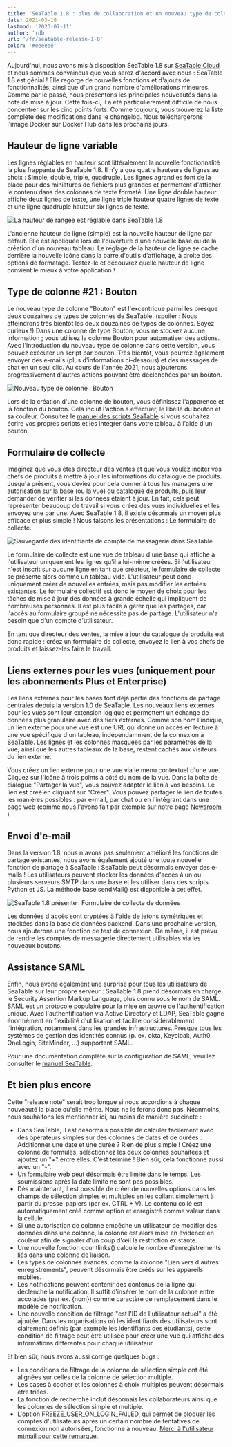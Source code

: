 ```yaml
---
title: 'SeaTable 1.8 : plus de collaboration et un nouveau type de colonne - SeaTable'
date: 2021-03-18
lastmod: '2023-07-11'
author: 'rdb'
url: '/fr/seatable-release-1-8'
color: '#eeeeee'
---
```


Aujourd'hui, nous avons mis à disposition SeaTable 1.8 sur [SeaTable Cloud](https://cloud.seatable.io) et nous sommes convaincus que vous serez d'accord avec nous : SeaTable 1.8 est génial ! Elle regorge de nouvelles fonctions et d'ajouts de fonctionnalités, ainsi que d'un grand nombre d'améliorations mineures. Comme par le passé, nous présentons les principales nouveautés dans la note de mise à jour. Cette fois-ci, il a été particulièrement difficile de nous concentrer sur les cinq points forts. Comme toujours, vous trouverez la liste complète des modifications dans le changelog. Nous téléchargerons l'image Docker sur Docker Hub dans les prochains jours.

## Hauteur de ligne variable

Les lignes réglables en hauteur sont littéralement la nouvelle fonctionnalité la plus frappante de SeaTable 1.8. Il n'y a que quatre hauteurs de lignes au choix : Simple, double, triple, quadruple. Les lignes agrandies font de la place pour des miniatures de fichiers plus grandes et permettent d'afficher le contenu dans des colonnes de texte formaté. Une ligne double hauteur affiche deux lignes de texte, une ligne triple hauteur quatre lignes de texte et une ligne quadruple hauteur six lignes de texte.

![La hauteur de rangée est réglable dans SeaTable 1.8](images/SeaTable1.8_CustomizableRowHeight_1498x646.png)

L'ancienne hauteur de ligne (simple) est la nouvelle hauteur de ligne par défaut. Elle est appliquée lors de l'ouverture d'une nouvelle base ou de la création d'un nouveau tableau. Le réglage de la hauteur de ligne se cache derrière la nouvelle icône dans la barre d'outils d'affichage, à droite des options de formatage. Testez-le et découvrez quelle hauteur de ligne convient le mieux à votre application !

## Type de colonne #21 : Bouton

Le nouveau type de colonne "Bouton" est l'excentrique parmi les presque deux douzaines de types de colonnes de SeaTable. (spoiler : Nous atteindrons très bientôt les deux douzaines de types de colonnes. Soyez curieux !) Dans une colonne de type Bouton, vous ne stockez aucune information ; vous utilisez la colonne Bouton pour automatiser des actions. Avec l'introduction du nouveau type de colonne dans cette version, vous pouvez exécuter un script par bouton. Très bientôt, vous pourrez également envoyer des e-mails (plus d'informations ci-dessous) et des messages de chat en un seul clic. Au cours de l'année 2021, nous ajouterons progressivement d'autres actions pouvant être déclenchées par un bouton.

![Nouveau type de colonne : Bouton](images/SeaTable1.8_ColumnType_Button_1500x708.png)

Lors de la création d'une colonne de bouton, vous définissez l'apparence et la fonction du bouton. Cela inclut l'action à effectuer, le libellé du bouton et sa couleur. Consultez le [manuel des scripts SeaTable](https://seatable.github.io/seatable-scripts/) si vous souhaitez écrire vos propres scripts et les intégrer dans votre tableau à l'aide d'un bouton.

## Formulaire de collecte

Imaginez que vous êtes directeur des ventes et que vous voulez inciter vos chefs de produits à mettre à jour les informations du catalogue de produits. Jusqu'à présent, vous deviez pour cela donner à tous les managers une autorisation sur la base (ou la vue) du catalogue de produits, puis leur demander de vérifier si les données étaient à jour. En fait, cela peut représenter beaucoup de travail si vous créez des vues individuelles et les envoyez une par une. Avec SeaTable 1.8, il existe désormais un moyen plus efficace et plus simple ! Nous faisons les présentations : Le formulaire de collecte.

![Sauvegarde des identifiants de compte de messagerie dans SeaTable](images/SeaTable1.8_MailAccount_1500x495.png)

Le formulaire de collecte est une vue de tableau d'une base qui affiche à l'utilisateur uniquement les lignes qu'il a lui-même créées. Si l'utilisateur n'est inscrit sur aucune ligne en tant que créateur, le formulaire de collecte se présente alors comme un tableau vide. L'utilisateur peut donc uniquement créer de nouvelles entrées, mais pas modifier les entrées existantes. Le formulaire collectif est donc le moyen de choix pour les tâches de mise à jour des données à grande échelle qui impliquent de nombreuses personnes. Il est plus facile à gérer que les partages, car l'accès au formulaire groupé ne nécessite pas de partage. L'utilisateur n'a besoin que d'un compte d'utilisateur.

En tant que directeur des ventes, la mise à jour du catalogue de produits est donc rapide : créez un formulaire de collecte, envoyez le lien à vos chefs de produits et laissez-les faire le travail.

## Liens externes pour les vues (uniquement pour les abonnements Plus et Enterprise)

Les liens externes pour les bases font déjà partie des fonctions de partage centrales depuis la version 1.0 de SeaTable. Les nouveaux liens externes pour les vues sont leur extension logique et permettent un échange de données plus granulaire avec des tiers externes. Comme son nom l'indique, un lien externe pour une vue est une URL qui donne un accès en lecture à une vue spécifique d'un tableau, indépendamment de la connexion à SeaTable. Les lignes et les colonnes masquées par les paramètres de la vue, ainsi que les autres tableaux de la base, restent cachés aux visiteurs du lien externe.

Vous créez un lien externe pour une vue via le menu contextuel d'une vue. Cliquez sur l'icône à trois points à côté du nom de la vue. Dans la boîte de dialogue "Partager la vue", vous pouvez adapter le lien à vos besoins. Le lien est créé en cliquant sur "Créer". Vous pouvez partager le lien de toutes les manières possibles : par e-mail, par chat ou en l'intégrant dans une page web (comme nous l'avons fait par exemple sur notre page [Newsroom](/fr/unternehmen/newsroom/) ).

## Envoi d'e-mail

Dans la version 1.8, nous n'avons pas seulement amélioré les fonctions de partage existantes, nous avons également ajouté une toute nouvelle fonction de partage à SeaTable : SeaTable peut désormais envoyer des e-mails ! Les utilisateurs peuvent stocker les données d'accès à un ou plusieurs serveurs SMTP dans une base et les utiliser dans des scripts Python et JS. La méthode base.sendMail() est disponible à cet effet.

![SeaTable 1.8 présente : Formulaire de collecte de données](images/SeaTable1.8_DataCollectionTable_1500x495.png)

Les données d'accès sont cryptées à l'aide de jetons symétriques et stockées dans la base de données backend. Dans une prochaine version, nous ajouterons une fonction de test de connexion. De même, il est prévu de rendre les comptes de messagerie directement utilisables via les nouveaux boutons.

## Assistance SAML

Enfin, nous avons également une surprise pour tous les utilisateurs de SeaTable sur leur propre serveur : SeaTable 1.8 prend désormais en charge le Security Assertion Markup Language, plus connu sous le nom de SAML. SAML est un protocole populaire pour la mise en œuvre de l'authentification unique. Avec l'authentification via Active Directory et LDAP, SeaTable gagne énormément en flexibilité d'utilisation et facilite considérablement l'intégration, notamment dans les grandes infrastructures. Presque tous les systèmes de gestion des identités connus (p. ex. okta, Keycloak, Auth0, OneLogin, SiteMinder, ...) supportent SAML.

Pour une documentation complète sur la configuration de SAML, veuillez consulter le [manuel SeaTable](https://manual.seatable.io/config/enterprise/saml/).

## Et bien plus encore

Cette "release note" serait trop longue si nous accordions à chaque nouveauté la place qu'elle mérite. Nous ne le ferons donc pas. Néanmoins, nous souhaitons les mentionner ici, au moins de manière succincte :

- Dans SeaTable, il est désormais possible de calculer facilement avec des opérateurs simples sur des colonnes de dates et de durées : Additionner une date et une durée ? Rien de plus simple ! Créez une colonne de formules, sélectionnez les deux colonnes souhaitées et ajoutez un "+" entre elles. C'est terminé ! Bien sûr, cela fonctionne aussi avec un "-".
- Un formulaire web peut désormais être limité dans le temps. Les soumissions après la date limite ne sont pas possibles.
- Dès maintenant, il est possible de créer de nouvelles options dans les champs de sélection simples et multiples en les collant simplement à partir du presse-papiers (par ex. CTRL + V). Le contenu collé est automatiquement créé comme option et enregistré comme valeur dans la cellule.
- Si une autorisation de colonne empêche un utilisateur de modifier des données dans une colonne, la colonne est alors mise en évidence en couleur afin de signaler d'un coup d'œil la restriction existante.
- Une nouvelle fonction countlinks() calcule le nombre d'enregistrements liés dans une colonne de liaison.
- Les types de colonnes avancés, comme la colonne "Lien vers d'autres enregistrements", peuvent désormais être créés sur les appareils mobiles.
- Les notifications peuvent contenir des contenus de la ligne qui déclenche la notification. Il suffit d'insérer le nom de la colonne entre accolades (par ex. {nom}) comme caractère de remplacement dans le modèle de notification.
- Une nouvelle condition de filtrage "est l'ID de l'utilisateur actuel" a été ajoutée. Dans les organisations où les identifiants des utilisateurs sont clairement définis (par exemple les identifiants des étudiants), cette condition de filtrage peut être utilisée pour créer une vue qui affiche des informations différentes pour chaque utilisateur.

Et bien sûr, nous avons aussi corrigé quelques bugs :

- Les conditions de filtrage de la colonne de sélection simple ont été alignées sur celles de la colonne de sélection multiple.
- Les cases à cocher et les colonnes à choix multiples peuvent désormais être triées.
- La fonction de recherche inclut désormais les collaborateurs ainsi que les colonnes de sélection simple et multiple.
- L'option FREEZE_USER_ON_LOGIN_FAILED, qui permet de bloquer les comptes d'utilisateurs après un certain nombre de tentatives de connexion non autorisées, fonctionne à nouveau. [Merci à l'utilisateur mtmail pour cette remarque.](https://forum.seatable.io/t/v1-7-1-freeze-account-and-fail2ban/296)
